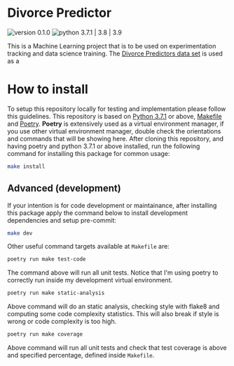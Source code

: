 # Divorce Predictor

![version 0.1.0][img_version]
![python 3.7.1 | 3.8 | 3.9][python_version]

[img_version]: https://img.shields.io/static/v1.svg?label=version&message=0.1.0&color=blue
[python_version]: https://img.shields.io/static/v1.svg?label=python&message=3.7.1%20|%203.8%20|%203.9&color=blue

This is a Machine Learning project that is to be used on experimentation tracking and data science training.
The [Divorce Predictors data set](https://archive.ics.uci.edu/ml/datasets/Divorce+Predictors+data+set) is used as a

# How to install

To setup this repository locally for testing and implementation please follow this guidelines. This repository is based on [Python 3.7.1](https://www.python.org/) or above, [Makefile](https://opensource.com/article/18/8/what-how-makefile) and [Poetry](https://python-poetry.org/). **Poetry** is extensively used as a virtual environment manager, if you use other virtual environment manager, double check the orientations and commands that will be showing here.
After cloning this repository, and having poetry and python 3.7.1 or above installed, run the following command for installing this package for common usage:

```sh
make install
```

## Advanced (development)

If your intention is for code development or maintainance, after installing this package apply the command below to install development dependencies and setup pre-commit:

```sh
make dev
```

Other useful command targets available at `Makefile` are:

```sh
poetry run make test-code
```
The command above will run all unit tests. Notice that I'm using poetry to correctly run inside my development virtual environment.

```sh
poetry run make static-analysis
```
Above command will do an static analysis, checking style with flake8 and computing some code complexity statistics. This will also break if style is wrong or code complexity is too high.

```sh
poetry run make coverage
```

Above command will run all unit tests and check that test coverage is above and specified percentage, defined inside `Makefile`.
